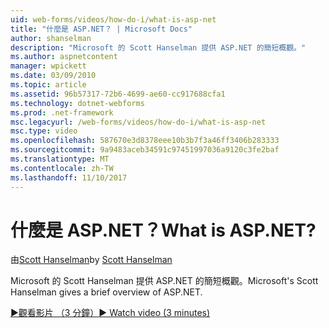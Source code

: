 ```yaml
---
uid: web-forms/videos/how-do-i/what-is-asp-net
title: "什麼是 ASP.NET？ | Microsoft Docs"
author: shanselman
description: "Microsoft 的 Scott Hanselman 提供 ASP.NET 的簡短概觀。"
ms.author: aspnetcontent
manager: wpickett
ms.date: 03/09/2010
ms.topic: article
ms.assetid: 96b57317-72b6-4699-ae60-cc917688cfa1
ms.technology: dotnet-webforms
ms.prod: .net-framework
msc.legacyurl: /web-forms/videos/how-do-i/what-is-asp-net
msc.type: video
ms.openlocfilehash: 587670e3d8378eee10b3b7f3a46ff3406b283333
ms.sourcegitcommit: 9a9483aceb34591c97451997036a9120c3fe2baf
ms.translationtype: MT
ms.contentlocale: zh-TW
ms.lasthandoff: 11/10/2017
---
```

<a name="what-is-aspnet"></a><span data-ttu-id="f526e-104">什麼是 ASP.NET？</span><span class="sxs-lookup"><span data-stu-id="f526e-104">What is ASP.NET?</span></span>
====================
<span data-ttu-id="f526e-105">由[Scott Hanselman](https://github.com/shanselman)</span><span class="sxs-lookup"><span data-stu-id="f526e-105">by [Scott Hanselman](https://github.com/shanselman)</span></span>

<span data-ttu-id="f526e-106">Microsoft 的 Scott Hanselman 提供 ASP.NET 的簡短概觀。</span><span class="sxs-lookup"><span data-stu-id="f526e-106">Microsoft's Scott Hanselman gives a brief overview of ASP.NET.</span></span>

[<span data-ttu-id="f526e-107">&#9654;觀看影片 （3 分鐘）</span><span class="sxs-lookup"><span data-stu-id="f526e-107">&#9654; Watch video (3 minutes)</span></span>](https://channel9.msdn.com/Blogs/ASP-NET-Site-Videos/what-is-asp-net)
